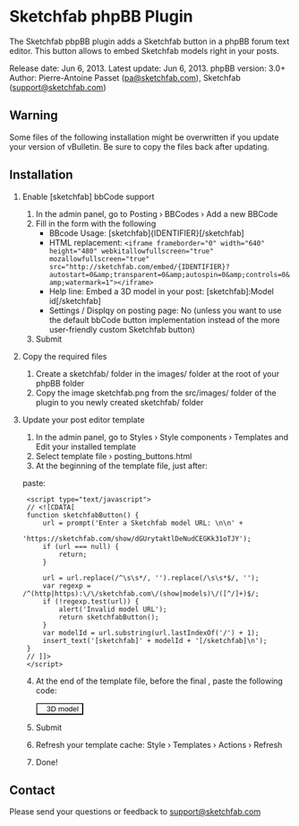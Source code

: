 Sketchfab phpBB Plugin
=========================

The Sketchfab pbpBB plugin adds a Sketchfab button in a phpBB forum text editor.
This button allows to embed Sketchfab models right in your posts.

Release date: Jun 6, 2013.
Latest update: Jun 6, 2013.
phpBB version: 3.0+
Author: Pierre-Antoine Passet (pa@sketchfab.com), Sketchfab (support@sketchfab.com)

Warning
-------

Some files of the following installation might be overwritten if you update your version of vBulletin. Be sure to copy the files back after updating.

Installation
------------

1. Enable [sketchfab] bbCode support
    1. In the admin panel, go to Posting › BBCodes › Add a new BBCode
    2. Fill in the form with the following
        * BBcode Usage: [sketchfab]{IDENTIFIER}[/sketchfab]
        * HTML replacement: ```<iframe frameborder="0" width="640" height="480" webkitallowfullscreen="true" mozallowfullscreen="true" src="http://sketchfab.com/embed/{IDENTIFIER}?autostart=0&amp;transparent=0&amp;autospin=0&amp;controls=0&amp;watermark=1"></iframe>```
        * Help line: Embed a 3D model in your post: [sketchfab]:Model id[/sketchfab]
        * Settings / Displqy on posting page: No (unless you want to use the default bbCode button implementation instead of the more user-friendly custom Sketchfab button)
    3. Submit

2. Copy the required files
    1. Create a sketchfab/ folder in the images/ folder at the root of your phpBB folder
    2. Copy the image sketchfab.png from the src/images/ folder of the plugin to you newly created sketchfab/ folder

3. Update your post editor template
    1. In the admin panel, go to Styles › Style components › Templates and Edit your installed template
    2. Select template file › posting_buttons.html
    3. At the beginning of the template file, just after: 

    <script type="text/javascript" src="{T_SUPER_TEMPLATE_PATH}/editor.js"></script>

    paste:

        <script type="text/javascript">
        // <![CDATA[
        function sketchfabButton() {
            url = prompt('Enter a Sketchfab model URL: \n\n' +
                         'https://sketchfab.com/show/dGUrytaktlDeNudCEGKk31oTJY');
            if (url === null) {
                return;
            }

            url = url.replace(/^\s\s*/, '').replace(/\s\s*$/, '');
            var regexp = /^(http|https):\/\/sketchfab.com\/(show|models)\/([^/]+)$/;
            if (!regexp.test(url)) {
                alert('Invalid model URL');
                return sketchfabButton();
            }
            var modelId = url.substring(url.lastIndexOf('/') + 1);
            insert_text('[sketchfab]' + modelId + '[/sketchfab]\n');
        }
        // ]]>
        </script>

    4. At the end of the template file, before the final </div><!-- ENDIF -->, paste the following code:

        <input type="button" class="button2" name="sketchfab" value="3D model" onclick="sketchfabButton()" title="Insert a 3d model from Sketchfab" style="background: url('{PHPBB_ROOT_PATH}images/sketchfab/sketchfab.png') no-repeat 2px 50%, url('{T_THEME_PATH}/images/bg_button.gif');
    padding-left: 17px;" />

    4. Submit
    5. Refresh your template cache: Style › Templates › Actions › Refresh

    6. Done!

Contact
-------
Please send your questions or feedback to support@sketchfab.com
